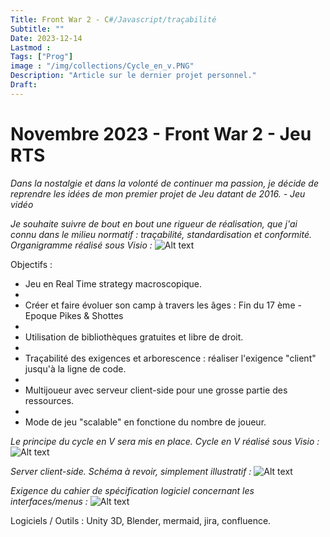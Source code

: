 ```yaml
---
Title: Front War 2 - C#/Javascript/traçabilité
Subtitle: ""
Date: 2023-12-14
Lastmod : 
Tags: ["Prog"]
image : "/img/collections/Cycle_en_v.PNG"
Description: "Article sur le dernier projet personnel."
Draft: 
---
```


# Novembre 2023 - Front War 2 - Jeu RTS 

*Dans la nostalgie et dans la volonté de continuer ma passion, je décide de reprendre les idées de mon premier projet de Jeu datant de 2016. - Jeu vidéo*

*Je souhaite suivre de bout en bout une rigueur de réalisation, que j'ai connu dans le milieu normatif : traçabilité, standardisation et conformité. Organigramme réalisé sous Visio :*
![Alt text](/img/collections/qualification.PNG "")

Objectifs :

- Jeu en Real Time strategy macroscopique.
- 
- Créer et faire évoluer son camp à travers les âges : Fin du 17 ème - Epoque Pikes & Shottes
- 
- Utilisation de bibliothèques gratuites et libre de droit.
- 
- Traçabilité des exigences et arborescence : réaliser l'exigence "client" jusqu'à la ligne de code.
- 
- Multijoueur avec serveur client-side pour une grosse partie des ressources.
- 
- Mode de jeu "scalable" en fonctione du nombre de joueur. 

*Le principe du cycle en V sera mis en place.  Cycle en V réalisé sous Visio :*
![Alt text](/img/collections/Cycle_en_v.PNG "")

*Server client-side. Schéma à revoir, simplement illustratif :*
![Alt text](/img/collections/reseau_spec.PNG "")

*Exigence du cahier de spécification logiciel concernant les interfaces/menus :*
![Alt text](/img/collections/interfaces.PNG "")

Logiciels / Outils : Unity 3D, Blender, mermaid, jira, confluence. 
